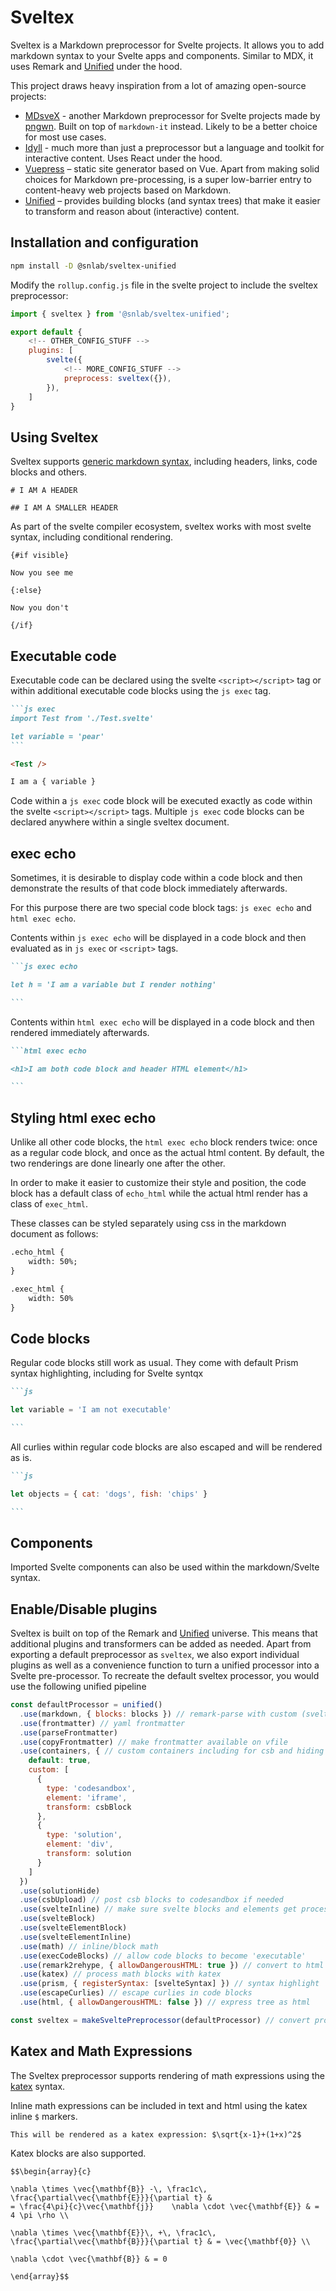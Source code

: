# Sveltex
Sveltex is a Markdown preprocessor for Svelte projects. It allows you to add markdown syntax to your Svelte apps and components. Similar to MDX, it uses Remark and [Unified](https://unifiedjs.com/) under the hood. 

This project draws heavy inspiration from a lot of amazing open-source projects:
- [MDsveX](https://github.com/pngwn/MDsveX) - another Markdown preprocessor for Svelte projects made by [pngwn](https://github.com/pngwn). Built on top of `markdown-it` instead. Likely to be a better choice for most use cases.
- [Idyll](https://idyll-lang.org/) - much more than just a preprocessor but a language and toolkit for interactive content. Uses React under the hood.
- [Vuepress](https://vuepress.vuejs.org/) – static site generator based on Vue. Apart from making solid choices for Markdown pre-processing, is a super low-barrier entry to content-heavy web projects based on Markdown.
- [Unified](https://unifiedjs.com/) – provides building blocks (and syntax trees) that make it easier to transform and reason about (interactive) content.

## Installation and configuration

```bash
npm install -D @snlab/sveltex-unified
```

Modify the `rollup.config.js` file in the svelte project to include the sveltex preprocessor:

```js
import { sveltex } from '@snlab/sveltex-unified';

export default {
	<!-- OTHER_CONFIG_STUFF -->
	plugins: [
		svelte({
			<!-- MORE_CONFIG_STUFF -->
			preprocess: sveltex({}),
		}),
	]
}
```

## Using Sveltex
Sveltex supports [generic markdown syntax](https://github.com/adam-p/markdown-here/wiki/Markdown-Cheatsheet), including headers, links, code blocks and others.

```
# I AM A HEADER

## I AM A SMALLER HEADER
```

As part of the svelte compiler ecosystem, sveltex works with most svelte syntax, including conditional rendering.

```
{#if visible}

Now you see me

{:else}

Now you don't

{/if}
```

## Executable code
Executable code can be declared using the svelte `<script></script>` tag or within additional executable code blocks using the `js exec` tag.

````markdown
```js exec
import Test from './Test.svelte'

let variable = 'pear'
```

<Test />

I am a { variable }
````

Code within a `js exec` code block will be executed exactly as code within the svelte `<script></script>` tags. Multiple `js exec` code blocks can be declared anywhere within a single sveltex document.

## exec echo
Sometimes, it is desirable to display code within a code block and then demonstrate the results of that code block immediately afterwards.

For this purpose there are two special code block tags: `js exec echo` and `html exec echo`.

Contents within `js exec echo` will be displayed in a code block and then evaluated as in `js exec` or `<script>` tags.

````markdown
```js exec echo

let h = 'I am a variable but I render nothing'

```
````

Contents within `html exec echo` will be displayed in a code block and then rendered immediately afterwards.


````markdown
```html exec echo

<h1>I am both code block and header HTML element</h1>

```
````

## Styling html exec echo

Unlike all other code blocks, the `html exec echo` block renders twice: once as a regular code block, and once as the actual html content. By default, the two renderings are done linearly one after the other.

In order to make it easier to customize their style and position, the code block has a default class of `echo_html` while the actual html render has a class of `exec_html`.

These classes can be styled separately using css in the markdown document as follows:
```html
.echo_html {
	width: 50%;
}

.exec_html {
	width: 50%
}
```

## Code blocks

Regular code blocks still work as usual. They come with default Prism syntax highlighting, including for Svelte syntqx

````markdown
```js

let variable = 'I am not executable'

```
````

All curlies within regular code blocks are also escaped and will be rendered as is.

````markdown
```js

let objects = { cat: 'dogs', fish: 'chips' }

```
````

## Components

Imported Svelte components can also be used within the markdown/Svelte syntax.

## Enable/Disable plugins
Sveltex is built on top of the Remark and [Unified](https://unifiedjs.com/) universe. This means that additional plugins and transformers can be added as needed. Apart from exporting a default preprocessor as `sveltex`, we also export individual plugins as well as a convenience function to turn a unified processor into a Svelte pre-processor. To recreate the default sveltex processor, you would use the following unified pipeline

```js
const defaultProcessor = unified()
  .use(markdown, { blocks: blocks }) // remark-parse with custom (svelte) blocks 
  .use(frontmatter) // yaml frontmatter 
  .use(parseFrontmatter)
  .use(copyFrontmatter) // make frontmatter available on vfile
  .use(containers, { // custom containers including for csb and hiding solutions in <details>
    default: true,
    custom: [
      {
        type: 'codesandbox',
        element: 'iframe',
        transform: csbBlock
      },
      {
        type: 'solution',
        element: 'div',
        transform: solution
      }
    ]
  })
  .use(solutionHide)
  .use(csbUpload) // post csb blocks to codesandbox if needed
  .use(svelteInline) // make sure svelte blocks and elements get processed correctly
  .use(svelteBlock)
  .use(svelteElementBlock)
  .use(svelteElementInline)
  .use(math) // inline/block math
  .use(execCodeBlocks) // allow code blocks to become 'executable'
  .use(remark2rehype, { allowDangerousHTML: true }) // convert to html tree
  .use(katex) // process math blocks with katex
  .use(prism, { registerSyntax: [svelteSyntax] }) // syntax highlight
  .use(escapeCurlies) // escape curlies in code blocks
  .use(html, { allowDangerousHTML: false }) // express tree as html

const sveltex = makeSveltePreprocessor(defaultProcessor) // convert processor to svelte preprocessor
```

## Katex and Math Expressions
The Sveltex preprocessor supports rendering of math expressions using the [katex](https://katex.org/) syntax.

Inline math expressions can be included in text and html using the katex inline `$` markers.

```
This will be rendered as a katex expression: $\sqrt{x-1}+(1+x)^2$
```

Katex blocks are also supported.

```
$$\begin{array}{c}

\nabla \times \vec{\mathbf{B}} -\, \frac1c\, \frac{\partial\vec{\mathbf{E}}}{\partial t} &
= \frac{4\pi}{c}\vec{\mathbf{j}}    \nabla \cdot \vec{\mathbf{E}} & = 4 \pi \rho \\

\nabla \times \vec{\mathbf{E}}\, +\, \frac1c\, \frac{\partial\vec{\mathbf{B}}}{\partial t} & = \vec{\mathbf{0}} \\

\nabla \cdot \vec{\mathbf{B}} & = 0

\end{array}$$
```